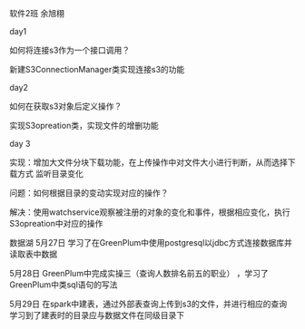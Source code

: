 软件2班 余旭栩

day1

如何将连接s3作为一个接口调用？

新建S3ConnectionManager类实现连接s3的功能

day2

如何在获取s3对象后定义操作？

实现S3opreation类，实现文件的增删功能

day 3 

实现：增加大文件分块下载功能，在上传操作中对文件大小进行判断，从而选择下载方式
监听目录变化

问题：如何根据目录的变动实现对应的操作？

解决：使用watchservice观察被注册的对象的变化和事件，根据相应变化，执行S3opreation中对应的操作

数据湖
5月27日
学习了在GreenPlum中使用postgresql以jdbc方式连接数据库并读取表中数据

5月28日
GreenPlum中完成实操三（查询人数排名前五的职业）
，学习了GreenPlum中类sql语句的写法

5月29日
在spark中建表，通过外部表查询上传到s3的文件，并进行相应的查询
学习到了建表时的目录应与数据文件在同级目录下
